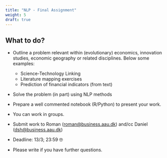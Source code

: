```yaml
---
title: "NLP - Final Assignment"
weight: 5
draft: true
---
```


## What to do?

* Outline a problem relevant within (evolutionary) economics, innovation studies, economic geography or related disciplines. Below some examples:
    * Science-Technology Linking
    * Literature mapping exercises
    * Prediction of financial indicators (from text)

* Solve the problem (in part) using NLP methods
* Prepare a well commented notebook (R/Python) to present your work.
* You can work in groups.
* Submit work to Roman (roman@business.aau.dk) and/cc Daniel (dsh@business.aau.dk)
* Deadline: 13/3; 23:59 🤓

* Please write if you have further questions.

<!---
* [MS teams](https://teams.microsoft.com/l/team/19%3aes8QqsIg7aWqs5H8FiDjIbBvR2TD1Ij0h5WMqrj4q7w1%40thread.tacv2/conversations?groupId=27e87519-6680-4c87-9727-cd9670110071&tenantId=f5dbba49-ce06-496f-ac3e-0cf14361d934)
--->
